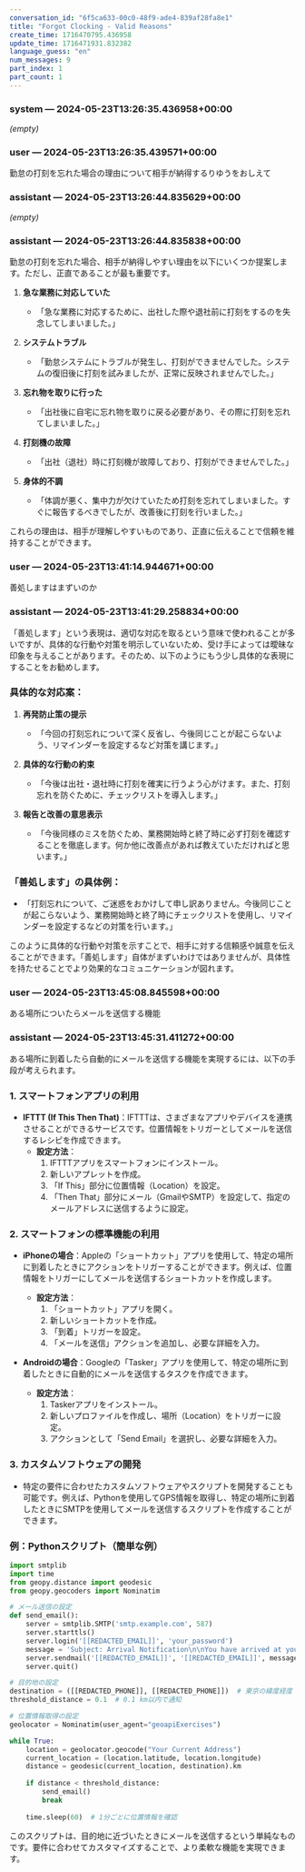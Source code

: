 ```yaml
---
conversation_id: "6f5ca633-00c0-48f9-ade4-839af28fa8e1"
title: "Forgot Clocking - Valid Reasons"
create_time: 1716470795.436958
update_time: 1716471931.832382
language_guess: "en"
num_messages: 9
part_index: 1
part_count: 1
---
```


### system — 2024-05-23T13:26:35.436958+00:00

_(empty)_

### user — 2024-05-23T13:26:35.439571+00:00

勤怠の打刻を忘れた場合の理由について相手が納得するりゆうをおしえて

### assistant — 2024-05-23T13:26:44.835629+00:00

_(empty)_

### assistant — 2024-05-23T13:26:44.835838+00:00

勤怠の打刻を忘れた場合、相手が納得しやすい理由を以下にいくつか提案します。ただし、正直であることが最も重要です。

1. **急な業務に対応していた**
   - 「急な業務に対応するために、出社した際や退社前に打刻をするのを失念してしまいました。」

2. **システムトラブル**
   - 「勤怠システムにトラブルが発生し、打刻ができませんでした。システムの復旧後に打刻を試みましたが、正常に反映されませんでした。」

3. **忘れ物を取りに行った**
   - 「出社後に自宅に忘れ物を取りに戻る必要があり、その際に打刻を忘れてしまいました。」

4. **打刻機の故障**
   - 「出社（退社）時に打刻機が故障しており、打刻ができませんでした。」

5. **身体的不調**
   - 「体調が悪く、集中力が欠けていたため打刻を忘れてしまいました。すぐに報告するべきでしたが、改善後に打刻を行いました。」

これらの理由は、相手が理解しやすいものであり、正直に伝えることで信頼を維持することができます。

### user — 2024-05-23T13:41:14.944671+00:00

善処しますはまずいのか

### assistant — 2024-05-23T13:41:29.258834+00:00

「善処します」という表現は、適切な対応を取るという意味で使われることが多いですが、具体的な行動や対策を明示していないため、受け手によっては曖昧な印象を与えることがあります。そのため、以下のようにもう少し具体的な表現にすることをお勧めします。

### 具体的な対応案：
1. **再発防止策の提示**
   - 「今回の打刻忘れについて深く反省し、今後同じことが起こらないよう、リマインダーを設定するなど対策を講じます。」

2. **具体的な行動の約束**
   - 「今後は出社・退社時に打刻を確実に行うよう心がけます。また、打刻忘れを防ぐために、チェックリストを導入します。」

3. **報告と改善の意思表示**
   - 「今後同様のミスを防ぐため、業務開始時と終了時に必ず打刻を確認することを徹底します。何か他に改善点があれば教えていただければと思います。」

### 「善処します」の具体例：
- 「打刻忘れについて、ご迷惑をおかけして申し訳ありません。今後同じことが起こらないよう、業務開始時と終了時にチェックリストを使用し、リマインダーを設定するなどの対策を行います。」

このように具体的な行動や対策を示すことで、相手に対する信頼感や誠意を伝えることができます。「善処します」自体がまずいわけではありませんが、具体性を持たせることでより効果的なコミュニケーションが図れます。

### user — 2024-05-23T13:45:08.845598+00:00

ある場所についたらメールを送信する機能

### assistant — 2024-05-23T13:45:31.411272+00:00

ある場所に到着したら自動的にメールを送信する機能を実現するには、以下の手段が考えられます。

### 1. **スマートフォンアプリの利用**
   - **IFTTT (If This Then That)**：IFTTTは、さまざまなアプリやデバイスを連携させることができるサービスです。位置情報をトリガーとしてメールを送信するレシピを作成できます。
     - **設定方法**：
       1. IFTTTアプリをスマートフォンにインストール。
       2. 新しいアプレットを作成。
       3. 「If This」部分に位置情報（Location）を設定。
       4. 「Then That」部分にメール（GmailやSMTP）を設定して、指定のメールアドレスに送信するように設定。

### 2. **スマートフォンの標準機能の利用**
   - **iPhoneの場合**：Appleの「ショートカット」アプリを使用して、特定の場所に到着したときにアクションをトリガーすることができます。例えば、位置情報をトリガーにしてメールを送信するショートカットを作成します。
     - **設定方法**：
       1. 「ショートカット」アプリを開く。
       2. 新しいショートカットを作成。
       3. 「到着」トリガーを設定。
       4. 「メールを送信」アクションを追加し、必要な詳細を入力。

   - **Androidの場合**：Googleの「Tasker」アプリを使用して、特定の場所に到着したときに自動的にメールを送信するタスクを作成できます。
     - **設定方法**：
       1. Taskerアプリをインストール。
       2. 新しいプロファイルを作成し、場所（Location）をトリガーに設定。
       3. アクションとして「Send Email」を選択し、必要な詳細を入力。

### 3. **カスタムソフトウェアの開発**
   - 特定の要件に合わせたカスタムソフトウェアやスクリプトを開発することも可能です。例えば、Pythonを使用してGPS情報を取得し、特定の場所に到着したときにSMTPを使用してメールを送信するスクリプトを作成することができます。

### 例：Pythonスクリプト（簡単な例）
```python
import smtplib
import time
from geopy.distance import geodesic
from geopy.geocoders import Nominatim

# メール送信の設定
def send_email():
    server = smtplib.SMTP('smtp.example.com', 587)
    server.starttls()
    server.login('[[REDACTED_EMAIL]]', 'your_password')
    message = 'Subject: Arrival Notification\n\nYou have arrived at your destination.'
    server.sendmail('[[REDACTED_EMAIL]]', '[[REDACTED_EMAIL]]', message)
    server.quit()

# 目的地の設定
destination = ([[REDACTED_PHONE]], [[REDACTED_PHONE]])  # 東京の緯度経度
threshold_distance = 0.1  # 0.1 km以内で通知

# 位置情報取得の設定
geolocator = Nominatim(user_agent="geoapiExercises")

while True:
    location = geolocator.geocode("Your Current Address")
    current_location = (location.latitude, location.longitude)
    distance = geodesic(current_location, destination).km
    
    if distance < threshold_distance:
        send_email()
        break
    
    time.sleep(60)  # 1分ごとに位置情報を確認
```

このスクリプトは、目的地に近づいたときにメールを送信するという単純なものです。要件に合わせてカスタマイズすることで、より柔軟な機能を実現できます。
